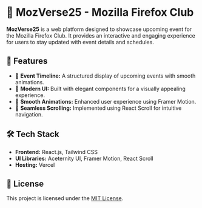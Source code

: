# 🚀 MozVerse25 - Mozilla Firefox Club  

**MozVerse25** is a web platform designed to showcase upcoming event for the Mozilla Firefox Club. It provides an interactive and engaging experience for users to stay updated with event details and schedules.  

## 🌟 Features  

- 📅 **Event Timeline:** A structured display of upcoming events with smooth animations.  
- 🎨 **Modern UI:** Built with elegant components for a visually appealing experience.  
- 📜 **Smooth Animations:** Enhanced user experience using Framer Motion.  
- 🔄 **Seamless Scrolling:** Implemented using React Scroll for intuitive navigation.  

## 🛠️ Tech Stack  

- **Frontend:** React.js, Tailwind CSS  
- **UI Libraries:** Aceternity UI, Framer Motion, React Scroll  
- **Hosting:** Vercel  

## 📜 License  

This project is licensed under the [MIT License](LICENSE).  
